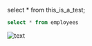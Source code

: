 select * from this_is_a_test;
```sql
select * from employees
```
![text](https://myoctocat.com/assets/images/base-octocat.svg)
